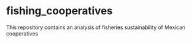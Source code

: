 # fishing_cooperatives
This repository contains an analysis of fisheries sustainability of Mexican cooperatives
